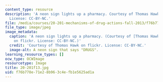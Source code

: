 ```yaml
---
content_type: resource
description: 'A neon sign lights up a pharmacy. Courtesy of Thomas Hawk on flickr.
  License: CC-BY-NC.'
file: /media/courses/20-201-mechanisms-of-drug-actions-fall-2013/f76b778e71e28b963c4efb1e5625ad1a_20-201f13.jpg
file_type: image/jpeg
image_metadata:
  caption: 'A neon sign lights up a pharmacy. (Courtesy of [Thomas Hawk](https://www.flickr.com/photos/thomashawk/4444281980/)
    on flickr. License: CC-BY-NC.)'
  credit: 'Courtesy of Thomas Hawk on flickr. License: CC-BY-NC.'
  image-alt: A neon sign that says "DRUGS".
learning_resource_types: []
ocw_type: OCWImage
resourcetype: Image
title: 20-201f13.jpg
uid: f76b778e-71e2-8b96-3c4e-fb1e5625ad1a
---
```

